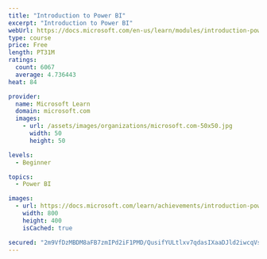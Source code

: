 ```yaml
---
title: "Introduction to Power BI"
excerpt: "Introduction to Power BI"
webUrl: https://docs.microsoft.com/en-us/learn/modules/introduction-power-bi/
type: course
price: Free
length: PT31M
ratings:
  count: 6067
  average: 4.736443
heat: 84

provider:
  name: Microsoft Learn
  domain: microsoft.com
  images:
    - url: /assets/images/organizations/microsoft.com-50x50.jpg
      width: 50
      height: 50

levels:
  - Beginner

topics:
  - Power BI

images:
  - url: https://docs.microsoft.com/learn/achievements/introduction-power-bi-social.png
    width: 800
    height: 400
    isCached: true

secured: "2m9VfDzMBDM8aFB7zmIPd2iF1PMD/QusifYULtlxv7qdasIXaaDJld2iwcqVsBY/XkCDL2vCkjhIMOqv3XU8l4pFVZAhIDU05EE2wEnGJl0DIp7KJNzn0FXJ2hi3TAvO6sqYUW3dXm2+fFU/KDwefThwMobutONl4Z2rjP/z88u2NRBaWOLsyTgew377QmkoMI0XJUlNb6lteQ9Du41gnQHtrA7nUPrAXVSGriJPf5mNtaYOYAUqMTL63z10YZvST9kNeJi/sAZBeVVx29rvIIrM1hHlMkrjYWgSHCn0dffDPoin+jLZw90+m8WlIhEjUIMYdpvUdPUIPojalF2HpFAWjttuHqGcwxkyU0FgUBnq002fLAABwOfkcMe5kFBrVgCPkqlTgdIS/z/vqAynECoJcBlVdhuCkVO27vK1Bs8=;9O6+i3wYU4rzAw3soLyNag=="
---
```


